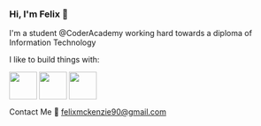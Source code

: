 ### Hi, I'm Felix 👋
I'm a student @CoderAcademy working hard towards a diploma of Information Technology 

I like to build things with: 

<p>
<img src="https://user-images.githubusercontent.com/65514917/190880438-91892054-4211-4074-afa6-1b06f0ff6882.png" align="center" height="50"> 
<img src="https://user-images.githubusercontent.com/65514917/190880418-8193e180-976f-4c38-ac4e-5c5f92731df9.png" align="center" height="50"> 
<img src="https://user-images.githubusercontent.com/65514917/190880457-f79870d1-3693-4676-8adb-6def0b8248bb.png" align="center" height="50">
</p>

 Contact Me 📧
felixmckenzie90@gmail.com 
